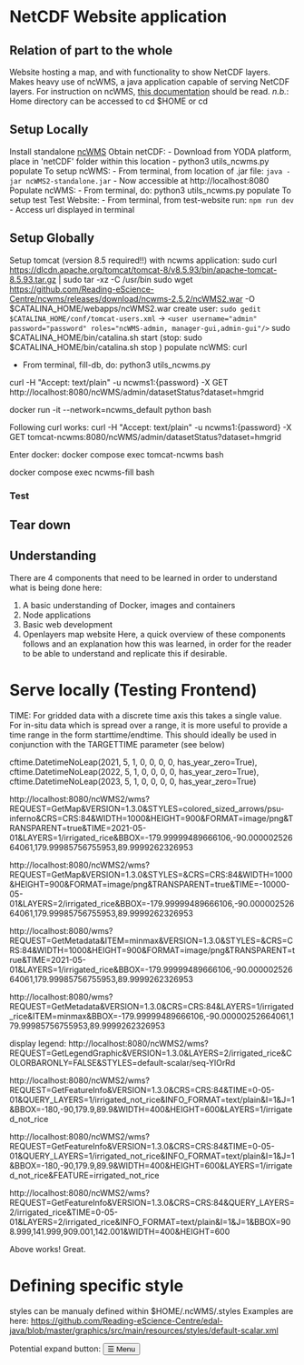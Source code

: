 # NetCDF Website application
## Relation of part to the whole
Website hosting a map, and with functionality to show NetCDF layers.
Makes heavy use of ncWMS, a java application capable of serving NetCDF layers.
For instruction on ncWMS, [this documentation](https://reading-escience-centre.gitbooks.io/ncwms-user-guide/content/02-installation.html) should be read.
*n.b.*: Home directory can be accessed to cd $HOME or cd

## Setup Locally
Install standalone [ncWMS](https://github.com/Reading-eScience-Centre/ncwms/releases/tag/ncwms-2.5.2)
Obtain netCDF:
    - Download from YODA platform, place in 'netCDF' folder within this location
    - python3 utils_ncwms.py populate
To setup ncWMS: 
    - From terminal, from location of .jar file: `java -jar ncWMS2-standalone.jar`
    - Now accessible at http://localhost:8080
Populate ncWMS:
    - From terminal, do: python3 utils_ncwms.py populate
To setup test Test Website:
    - From terminal, from test-website run: `npm run dev`
    - Access url displayed in terminal

## Setup Globally
Setup tomcat (version 8.5 required!!) with ncwms application:
sudo curl https://dlcdn.apache.org/tomcat/tomcat-8/v8.5.93/bin/apache-tomcat-8.5.93.tar.gz | sudo tar -xz -C /usr/bin
sudo wget https://github.com/Reading-eScience-Centre/ncwms/releases/download/ncwms-2.5.2/ncWMS2.war -O $CATALINA_HOME/webapps/ncWMS2.war
create user:
`sudo gedit $CATALINA_HOME/conf/tomcat-users.xml` -> `<user username="admin" password="password" roles="ncWMS-admin, manager-gui,admin-gui"/>`
sudo $CATALINA_HOME/bin/catalina.sh start
(stop:
sudo $CATALINA_HOME/bin/catalina.sh stop
)
populate ncWMS:
curl 
- From terminal, fill-db, do: python3 utils_ncwms.py


curl -H "Accept: text/plain" -u ncwms1:{password} -X GET http://localhost:8080/ncWMS/admin/datasetStatus?dataset=hmgrid

docker run -it --network=ncwms_default python bash

Following curl works:
curl -H "Accept: text/plain" -u ncwms1:{password} -X GET tomcat-ncwms:8080/ncWMS/admin/datasetStatus?dataset=hmgrid


Enter docker:
docker compose exec tomcat-ncwms bash

docker compose exec ncwms-fill bash

### Test

## Tear down

## Understanding
There are 4 components that need to be learned in order to understand what is being done here:
1) A basic understanding of Docker, images and containers
2) Node applications
3) Basic web development
4) Openlayers map website
Here, a quick overview of these components follows and an explanation how this was learned, in order for the reader to be able to understand and replicate this if desirable.


# Serve locally (Testing Frontend)

TIME: For gridded data with a discrete time axis this takes a single value. For in-situ data which is spread over a range, it is more useful to provide a time range in the form starttime/endtime. This should ideally be used in conjunction with the TARGETTIME parameter (see below)

cftime.DatetimeNoLeap(2021, 5, 1, 0, 0, 0, 0, has_year_zero=True),
cftime.DatetimeNoLeap(2022, 5, 1, 0, 0, 0, 0, has_year_zero=True),
cftime.DatetimeNoLeap(2023, 5, 1, 0, 0, 0, 0, has_year_zero=True)

http://localhost:8080/ncWMS2/wms?REQUEST=GetMap&VERSION=1.3.0&STYLES=colored_sized_arrows/psu-inferno&CRS=CRS:84&WIDTH=1000&HEIGHT=900&FORMAT=image/png&TRANSPARENT=true&TIME=2021-05-01&LAYERS=1/irrigated_rice&BBOX=-179.99999489666106,-90.00000252664061,179.99985756755953,89.9999262326953

http://localhost:8080/ncWMS2/wms?REQUEST=GetMap&VERSION=1.3.0&STYLES=&CRS=CRS:84&WIDTH=1000&HEIGHT=900&FORMAT=image/png&TRANSPARENT=true&TIME=-10000-05-01&LAYERS=2/irrigated_rice&BBOX=-179.99999489666106,-90.00000252664061,179.99985756755953,89.9999262326953

http://localhost:8080/wms?REQUEST=GetMetadata&ITEM=minmax&VERSION=1.3.0&STYLES=&CRS=CRS:84&WIDTH=1000&HEIGHT=900&FORMAT=image/png&TRANSPARENT=true&TIME=2021-05-01&LAYERS=1/irrigated_rice&BBOX=-179.99999489666106,-90.00000252664061,179.99985756755953,89.9999262326953

http://localhost:8080/wms?REQUEST=GetMetadata&VERSION=1.3.0&CRS=CRS:84&LAYERS=1/irrigated_rice&ITEM=minmax&BBOX=-179.99999489666106,-90.00000252664061,179.99985756755953,89.9999262326953

display legend:
http://localhost:8080/ncWMS2/wms?REQUEST=GetLegendGraphic&VERSION=1.3.0&LAYERS=2/irrigated_rice&COLORBARONLY=FALSE&STYLES=default-scalar/seq-YlOrRd

http://localhost:8080/ncWMS2/wms?REQUEST=GetFeatureInfo&VERSION=1.3.0&CRS=CRS:84&TIME=0-05-01&QUERY_LAYERS=1/irrigated_not_rice&INFO_FORMAT=text/plain&I=1&J=1&BBOX=-180,-90,179.9,89.9&WIDTH=400&HEIGHT=600&LAYERS=1/irrigated_not_rice

http://localhost:8080/ncWMS2/wms?REQUEST=GetFeatureInfo&VERSION=1.3.0&CRS=CRS:84&TIME=0-05-01&QUERY_LAYERS=1/irrigated_not_rice&INFO_FORMAT=text/plain&I=1&J=1&BBOX=-180,-90,179.9,89.9&WIDTH=400&HEIGHT=600&LAYERS=1/irrigated_not_rice&FEATURE=irrigated_not_rice

http://localhost:8080/ncWMS2/wms?REQUEST=GetFeatureInfo&VERSION=1.3.0&CRS=CRS:84&QUERY_LAYERS=2/irrigated_rice&TIME=0-05-01&LAYERS=2/irrigated_rice&INFO_FORMAT=text/plain&I=1&J=1&BBOX=908.999,141.999,909.001,142.001&WIDTH=400&HEIGHT=600

Above works! Great.

# Defining specific style
styles can be manualy defined within $HOME/.ncWMS/.styles
Examples are here: https://github.com/Reading-eScience-Centre/edal-java/blob/master/graphics/src/main/resources/styles/default-scalar.xml

Potential expand button:
<button class="nav-toggle" aria-expanded="false">
  <span aria-hidden="true">☰</span> Menu
</button>
